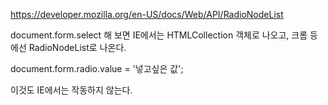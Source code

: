 https://developer.mozilla.org/en-US/docs/Web/API/RadioNodeList

document.form.select 해 보면 IE에서는 HTMLCollection 객체로 나오고, 크롬 등에선 RadioNodeList로 나온다.

document.form.radio.value = '넣고싶은 값';

이것도 IE에서는 작동하지 않는다.
